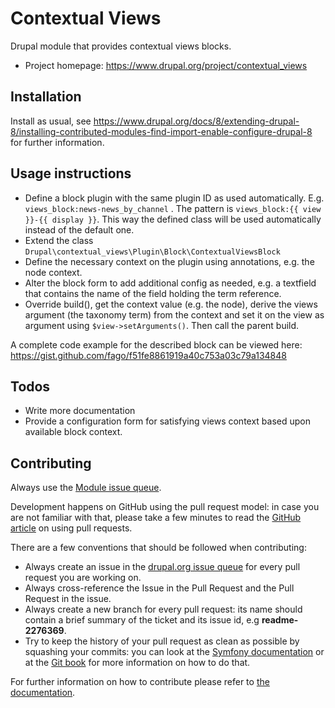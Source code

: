 # Contextual Views

Drupal module that provides contextual views blocks.

* Project homepage: https://www.drupal.org/project/contextual_views


## Installation

Install as usual, see
 https://www.drupal.org/docs/8/extending-drupal-8/installing-contributed-modules-find-import-enable-configure-drupal-8
for further information.

## Usage instructions

* Define a block plugin with the same plugin ID as used automatically. E.g. 
  `views_block:news-news_by_channel` . The pattern is 
  `views_block:{{ view }}-{{ display }}`. This way the defined class will be used
   automatically instead of the default one. 
* Extend the class `Drupal\contextual_views\Plugin\Block\ContextualViewsBlock`
* Define the necessary context on the plugin using annotations, e.g. the node context.
* Alter the block form to add additional config as needed, e.g. a textfield that 
  contains the name of the field holding the term reference.
* Override build(), get the context value (e.g. the node), derive the views argument
  (the taxonomy term) from the context and set it on the view as argument using 
  `$view->setArguments()`. Then call the parent build.
 
A complete code example for the described block can be viewed here: https://gist.github.com/fago/f51fe8861919a40c753a03c79a134848


## Todos

* Write more documentation
* Provide a configuration form for satisfying views context based upon available
  block context.



## Contributing

Always use the  [Module issue queue](https://www.drupal.org/project/issues/contextual_views).

Development happens on GitHub using the pull request model:
in case you are not familiar with that, please take a few minutes to read the
[GitHub article](https://help.github.com/articles/using-pull-requests) on using
pull requests.

There are a few conventions that should be followed when contributing:

* Always create an issue in the [drupal.org issue queue](https://www.drupal.org/project/issues/contextual_views)
  for every pull request you are working on.
* Always cross-reference the Issue in the Pull Request and the Pull Request in
  the issue.
* Always create a new branch for every pull request: its name should contain a
  brief summary of the ticket and its issue id, e.g **readme-2276369**.
* Try to keep the history of your pull request as clean as possible by squashing
  your commits: you can look at the [Symfony documentation](http://symfony.com/doc/current/cmf/contributing/commits.html)
  or at the [Git book](http://git-scm.com/book/en/Git-Tools-Rewriting-History#Changing-Multiple-Commit-Messages)
  for more information on how to do that.

For further information on how to contribute please refer to
[the documentation](https://www.drupal.org/contribute/development/).
